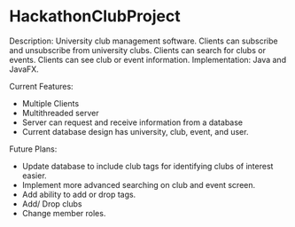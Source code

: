 # HackathonClubProject
Description: University club management software. Clients can subscribe and unsubscribe from university clubs. Clients can search for clubs or events. Clients can see club or event information.
Implementation: Java and JavaFX.

Current Features:
- Multiple Clients
- Multithreaded server
- Server can request and receive information from a database
- Current database design has university, club, event, and user.

Future Plans:
- Update database to include club tags for identifying clubs of interest easier.
- Implement more advanced searching on club and event screen.
- Add ability to add or drop tags.
- Add/ Drop clubs
- Change member roles.


